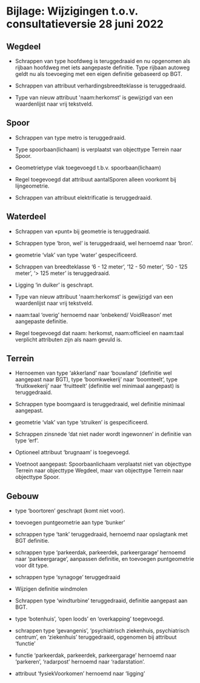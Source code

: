 Bijlage: Wijzigingen t.o.v. consultatieversie 28 juni 2022
==========================================================

Wegdeel
-------

-   Schrappen van type hoofdweg is teruggedraaid en nu opgenomen als rijbaan
    hoofdweg met iets aangepaste definitie. Type rijbaan autoweg geldt nu als
    toevoeging met een eigen definitie gebaseerd op BGT.

-   Schrappen van attribuut verhardingsbreedteklasse is teruggedraaid.

-   Type van nieuw attribuut 'naam:herkomst' is gewijzigd van een waardenlijst
    naar vrij tekstveld.

Spoor
-----

-   Schrappen van type metro is teruggedraaid.

-   Type spoorbaan(lichaam) is verplaatst van objecttype Terrein naar Spoor.

-   Geometrietype vlak toegevoegd t.b.v. spoorbaan(lichaam)

-   Regel toegevoegd dat attribuut aantalSporen alleen voorkomt bij
    lijngeometrie.

-   Schrappen van attribuut elektrificatie is teruggedraaid.

Waterdeel
---------

-   Schrappen van «punt» bij geometrie is teruggedraaid.

-   Schrappen type ‘bron, wel’ is teruggedraaid, wel hernoemd naar ‘bron’.

-   geometrie ‘vlak’ van type ‘water’ gespecificeerd.

-   Schrappen van breedteklasse ‘6 - 12 meter’, ‘12 - 50 meter’, ‘50 - 125
    meter’, ‘\> 125 meter’ is teruggedraaid.

-   Ligging ‘in duiker’ is geschrapt.

-   Type van nieuw attribuut 'naam:herkomst' is gewijzigd van een waardenlijst
    naar vrij tekstveld.

-   naam:taal ‘overig’ hernoemd naar ‘onbekend/ VoidReason’ met aangepaste
    definitie.

-   Regel toegevoegd dat naam: herkomst, naam:officieel en naam:taal verplicht
    attributen zijn als naam gevuld is.

Terrein
-------

-   Hernoemen van type ‘akkerland’ naar ‘bouwland’ (definitie wel aangepast naar
    BGT), type ‘boomkwekerij’ naar ‘boomteelt’, type ‘fruitkwekerij’ naar
    ‘fruitteelt’ (definitie wel minimaal aangepast) is teruggedraaid.

-   Schrappen type boomgaard is teruggedraaid, wel definitie minimaal aangepast.

-   geometrie ‘vlak’ van type ‘struiken’ is gespecificeerd.

-   Schrappen zinsnede ‘dat niet nader wordt ingewonnen’ in definitie van type
    ‘erf’.

-   Optioneel attribuut ‘brugnaam’ is toegevoegd.

-   Voetnoot aangepast: Spoorbaanlichaam verplaatst niet van objecttype Terrein
    naar objecttype Wegdeel, maar van objecttype Terrein naar objecttype Spoor.

Gebouw
------

-   type ‘boortoren’ geschrapt (komt niet voor).

-   toevoegen puntgeometrie aan type ‘bunker’

-   schrappen type ‘tank’ teruggedraaid, hernoemd naar opslagtank met BGT
    definitie.

-   schrappen type ‘parkeerdak, parkeerdek, parkeergarage’ hernoemd naar
    ‘parkeergarage’, aanpassen definitie, en toevoegen puntgeometrie voor dit
    type.

-   schrappen type ‘synagoge’ teruggedraaid

-   Wijzigen definitie windmolen

-   Schrappen type ‘windturbine’ teruggedraaid, definitie aangepast aan BGT.

-   type ‘botenhuis’, ‘open loods’ en ‘overkapping’ toegevoegd.

-   schrappen type ‘gevangenis’, ‘psychiatrisch ziekenhuis, psychiatrisch
    centrum’, en ‘ziekenhuis’ teruggedraaid, opgenomen bij attribuut ‘functie’

-   functie ‘parkeerdak, parkeerdek, parkeergarage’ hernoemd naar ‘parkeren’,
    ‘radarpost’ hernoemd naar ‘radarstation’.

-   attribuut ‘fysiekVoorkomen’ hernoemd naar ‘ligging’
